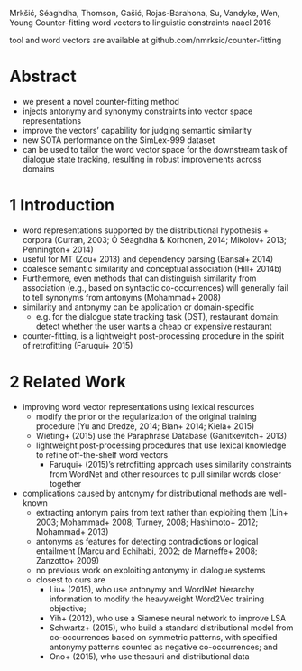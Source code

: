 Mrkšić, Séaghdha, Thomson, Gašić, Rojas-Barahona, Su, Vandyke, Wen, Young
Counter-fitting word vectors to linguistic constraints
naacl 2016

tool and word vectors are available at github.com/nmrksic/counter-fitting

# Abstract

* we present a novel counter-fitting method
* injects antonymy and synonymy constraints into vector space representations
* improve the vectors’ capability for judging semantic similarity
* new SOTA performance on the SimLex-999 dataset
* can be used to tailor the word vector space for the downstream task of
  dialogue state tracking, resulting in robust improvements across domains

# 1 Introduction

* word representations supported by the distributional hypothesis + corpora
  (Curran, 2003; Ó Séaghdha & Korhonen, 2014; Mikolov+ 2013; Pennington+ 2014)
* useful for MT (Zou+ 2013) and dependency parsing (Bansal+ 2014)
* coalesce semantic similarity and conceptual association (Hill+ 2014b)
* Furthermore, even methods that can distinguish similarity from association
  (e.g., based on syntactic co-occurrences) will generally
  fail to tell synonyms from antonyms (Mohammad+ 2008)
* similarity and antonymy can be application or domain-specific
  * e.g. for the dialogue state tracking task (DST), restaurant domain:
    detect whether the user wants a cheap or expensive restaurant
* counter-fitting, is a lightweight post-processing procedure
  in the spirit of retrofitting (Faruqui+ 2015)

# 2 Related Work

* improving word vector representations using lexical resources
  * modify the prior or the regularization of the original training procedure
    (Yu and Dredze, 2014; Bian+ 2014; Kiela+ 2015)
  * Wieting+ (2015) use the Paraphrase Database (Ganitkevitch+ 2013)
  * lightweight post-processing procedures that use lexical knowledge to refine
    off-the-shelf word vectors
    * Faruqui+ (2015)’s retrofitting approach uses similarity constraints from
      WordNet and other resources to pull similar words closer together
* complications caused by antonymy for distributional methods are well-known
  * extracting antonym pairs from text rather than exploiting them
    (Lin+ 2003; Mohammad+ 2008; Turney, 2008; Hashimoto+ 2012; Mohammad+ 2013)
  * antonyms as features for detecting contradictions or logical entailment
    (Marcu and Echihabi, 2002; de Marneffe+ 2008; Zanzotto+ 2009)
  * no previous work on exploiting antonymy in dialogue systems
  * closest to ours are
    * Liu+ (2015), who use antonymy and WordNet hierarchy information to modify
      the heavyweight Word2Vec training objective;
    * Yih+ (2012), who use a Siamese neural network to improve LSA
    * Schwartz+ (2015), who build a standard distributional model from
      co-occurrences based on symmetric patterns,
      with specified antonymy patterns counted as negative co-occurrences; and
    * Ono+ (2015), who use thesauri and distributional data
